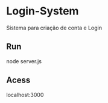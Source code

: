 # Login-System

Sistema para criação de conta e Login

## Run
node server.js

## Acess
localhost:3000
